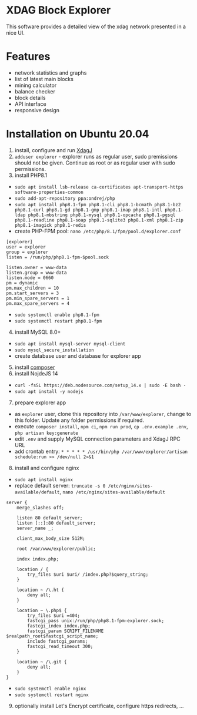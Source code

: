# XDAG Block Explorer
This software provides a detailed view of the xdag network presented in a nice UI.

# Features
- network statistics and graphs
- list of latest main blocks
- mining calculator
- balance checker
- block details
- API interface
- responsive design

# Installation on Ubuntu 20.04
1. install, configure and run [XdagJ](https://github.com/XDagger/xdagj)
2. `adduser explorer` - explorer runs as regular user, sudo premissions should not be given. Continue as root or as regular user with sudo permissions.
3. install PHP8.1
- `sudo apt install lsb-release ca-certificates apt-transport-https software-properties-common`
- `sudo add-apt-repository ppa:ondrej/php`
- `sudo apt install php8.1-fpm php8.1-cli php8.1-bcmath php8.1-bz2 php8.1-curl php8.1-gd php8.1-gmp php8.1-imap php8.1-intl php8.1-ldap php8.1-mbstring php8.1-mysql php8.1-opcache php8.1-pgsql php8.1-readline php8.1-soap php8.1-sqlite3 php8.1-xml php8.1-zip php8.1-imagick php8.1-redis`
- create PHP-FPM pool: `nano /etc/php/8.1/fpm/pool.d/explorer.conf`
```
[explorer]
user = explorer
group = explorer
listen = /run/php/php8.1-fpm-$pool.sock

listen.owner = www-data
listen.group = www-data
listen.mode = 0660
pm = dynamic
pm.max_children = 10
pm.start_servers = 3
pm.min_spare_servers = 1
pm.max_spare_servers = 4
```
- `sudo systemctl enable php8.1-fpm`
- `sudo systemctl restart php8.1-fpm`
4. install MySQL 8.0+
- `sudo apt install mysql-server mysql-client`
- `sudo mysql_secure_installation`
- create database user and database for explorer app
5. install [composer](https://getcomposer.org/download/)
6. install NojdeJS 14
- `curl -fsSL https://deb.nodesource.com/setup_14.x | sudo -E bash -`
- `sudo apt install -y nodejs`
7. prepare explorer app
- as `explorer` user, clone this repository into `/var/www/explorer`, change to this folder. Update any folder permissions if required.
- execute `composer install`, `npm ci`, `npm run prod`, `cp .env.example .env`, `php artisan key:generate`
- edit `.env` and supply MySQL connection parameters and XdagJ RPC URL
- add crontab entry: `* * * * * /usr/bin/php /var/www/explorer/artisan schedule:run >> /dev/null 2>&1`
8. install and configure nginx
- `sudo apt install nginx`
- replace default server: `truncate -s 0 /etc/nginx/sites-available/default`, `nano /etc/nginx/sites-available/default`
```
server {
	merge_slashes off;

	listen 80 default_server;
	listen [::]:80 default_server;
	server_name _;

	client_max_body_size 512M;

	root /var/www/explorer/public;

	index index.php;

	location / {
		try_files $uri $uri/ /index.php?$query_string;
	}

	location ~ /\.ht {
		deny all;
	}

	location ~ \.php$ {
		try_files $uri =404;
		fastcgi_pass unix:/run/php/php8.1-fpm-explorer.sock;
		fastcgi_index index.php;
		fastcgi_param SCRIPT_FILENAME $realpath_root$fastcgi_script_name;
		include fastcgi_params;
		fastcgi_read_timeout 300;
	}

	location ~ /\.git {
		deny all;
	}
}
```
- `sudo systemctl enable nginx`
- `sudo systemctl restart nginx`
9. optionally install Let's Encrypt certificate, configure https redirects, ...